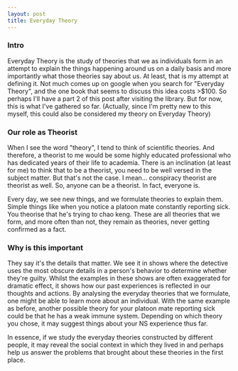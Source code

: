 ```yaml
---
layout: post
title: Everyday Theory
---
```


### Intro

Everyday Theory is the study of theories that we as individuals form in an attempt to explain the things happening around us on a daily basis and more importantly what those theories say about us. At least, that is my attempt at defining it. Not much comes up on google when you search for "Everyday Theory", and the one book that seems to discuss this idea costs >$100. So perhaps I'll have a part 2 of this post after visiting the library. But for now, this is what I've gathered so far. (Actually, since I'm pretty new to this myself, this could also be considered my theory on Everyday Theory)

### Our role as Theorist

When I see the word "theory", I tend to think of scientific theories. And therefore, a theorist to me would be some highly educated professional who has dedicated years of their life to academia. There is an inclination (at least for me) to think that to be a theorist, you need to be well versed in the subject matter. But that's not the case. I mean... conspiracy theorist are theorist as well. So, anyone can be a theorist. In fact, everyone is. 

Every day, we see new things, and we formulate theories to explain them. Simple things like when you notice a platoon mate constantly reporting sick. You theorise that he's trying to chao keng. These are all theories that we form, and more often than not, they remain as theories, never getting confirmed as a fact. 

### Why is this important

They say it's the details that matter. We see it in shows where the detective uses the most obscure details in a person's behavior to determine whether they're guilty. Whilst the examples in these shows are often exaggerated for dramatic effect, it shows how our past experiences is reflected in our thoughts and actions. By analysing the everyday theories that we formulate, one might be able to learn more about an individual. With the same example as before, another possible theory for your platoon mate reporting sick could be that he has a weak immune system. Depending on which theory you chose, it may suggest things about your NS experience thus far. 

In essence, if we study the everyday theories constructed by different people, it may reveal the social context in which they lived in and perhaps help us answer the problems that brought about these theories in the first place. 

